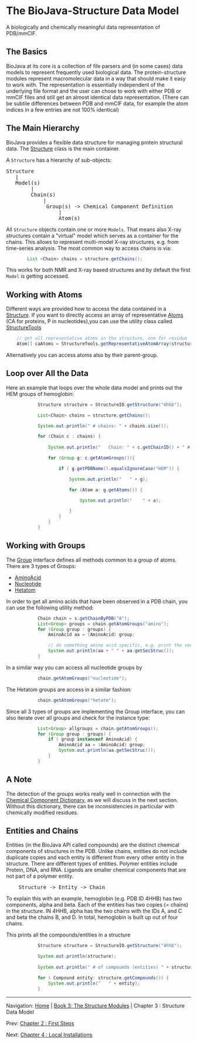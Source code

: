 # The BioJava-Structure Data Model

A biologically and chemically meaningful data representation of PDB/mmCIF.

## The Basics   

BioJava at its core is a collection of file parsers and (in some cases) data models to represent frequently used biological data. The protein-structure modules represent macromolecular data in a way that should make it easy to work with. The representation is essentially independent of the underlying file format and the user can chose to work with either PDB or mmCIF files and still get an almost identical data representation. (There can be subtile differences between PDB and mmCIF data, for example the atom indices in a few entries are not 100% identical)

## The Main Hierarchy

BioJava provides a flexible data structure for managing protein structural data. The 
[Structure](http://www.biojava.org/docs/api/org/biojava/nbio/structure/Structure.html) class is the main container. 

A `Structure` has a hierarchy of sub-objects:

<pre>
Structure 
   |
   Model(s)
        |
        Chain(s)
            |
             Group(s) -> Chemical Component Definition
                 |
                 Atom(s)
</pre>

All `Structure` objects contain one or more `Models`. That means also X-ray structures contain a "virtual" model which serves as a container for the chains. This allows to represent multi-model X-ray structures, e.g. from time-series analysis. The most common way to access chains is via:

```java
        List <Chain> chains = structure.getChains();
```

This works for both NMR and X-ray based structures and by default the first `Model` is getting accessed.

## Working with Atoms

Different ways are provided how to access the data contained in a [Structure](http://www.biojava.org/docs/api/org/biojava/nbio/structure/Structure.html).
If you want to directly access an array of representative [Atoms](http://www.biojava.org/docs/api/org/biojava/nbio/structure/Atom.html) (CA for proteins, P in nucleotides),you can use the utility class called [StructureTools](http://www.biojava.org/docs/api/org/biojava/nbio/structure/StructureTools.html)

```java
    // get all representative atoms in the structure, one for residue
    Atom[] caAtoms = StructureTools.getRepresentativeAtomArray(structure);
```

Alternatively you can access atoms also by their parent-group.

## Loop over All the Data

Here an example that loops over the whole data model and prints out the HEM groups of hemoglobin:

```java
			Structure structure = StructureIO.getStructure("4hhb");			

			List<Chain> chains = structure.getChains();

			System.out.println(" # chains: " + chains.size());

			for (Chain c : chains) {
				
				System.out.println("   Chain: " + c.getChainID() + " # groups with atoms: " + c.getAtomGroups().size());

				for (Group g: c.getAtomGroups()){

					if ( g.getPDBName().equalsIgnoreCase("HEM")) {

						System.out.println("   " + g);

						for (Atom a: g.getAtoms()) {

							System.out.println("    " + a);

						}
					}
				}
			}
```

## Working with Groups

The [Group](http://www.biojava.org/docs/api/org/biojava/nbio/structure/Group.html) interface defines all methods common to a group of atoms. There are 3 types of Groups:

* [AminoAcid](http://www.biojava.org/docs/api4.2.1/org/biojava/nbio/structure/AminoAcid.html)
* [Nucleotide](http://www.biojava.org/docs/api4.2.1/org/biojava/nbio/structure/NucleotideImpl.html) 
* [Hetatom](http://www.biojava.org/docs/api4.2.1/org/biojava/nbio/structure/HetatomImpl.html) 

In order to get all amino acids that have been observed in a PDB chain, you can use the following utility method:

```java
            Chain chain = s.getChainByPDB("A");
            List<Group> groups = chain.getAtomGroups("amino");
            for (Group group : groups) {
                AminoAcid aa = (AminoAcid) group;

                // do something amino acid specific, e.g. print the secondary structure assignment
                System.out.println(aa + " " + aa.getSecStruc());
            }
```

In a similar way you can access all nucleotide groups by
```java
            chain.getAtomGroups("nucleotide");
```

The Hetatom groups are access in a similar fashion:
```java
            chain.getAtomGroups("hetatm");
```


Since all 3 types of groups are implementing the Group interface, you can also iterate over all groups and check for the instance type:

```java
            List<Group> allgroups = chain.getAtomGroups();
            for (Group group : groups) {
                if ( group instanceof AminoAcid) {
                    AminoAcid aa = (AminoAcid) group;
                    System.out.println(aa.getSecStruc());
                }
            }
```

## A Note

The detection of the groups works really well in connection with the [Chemical Component Dictionary](checmcomp.md), as we will discuss in the next section. Without this dictionary, there can be inconsistencies in particular with chemically modified residues.

## Entities and Chains

Entities (in the BioJava API called compounds) are the distinct chemical components of structures in the PDB. 
Unlike chains, entities do not include duplicate copies and each entity is different from every other 
entity in the structure. There are different types of entities. Polymer entities include Protein, DNA, 
and RNA. Ligands are smaller chemical components that are not part of a polymer entity. 

<pre>
	Structure -> Entity -> Chain
</pre>

To explain this with an example, hemoglobin (e.g. PDB ID 4HHB) has two components, alpha 
and beta. Each of the entities has two copies (= chains) in the structure. IN 4HHB, alpha 
has the two chains with the IDs A, and C and beta the chains B, and D. In total, hemoglobin is 
built up out of four chains.

This prints all the compounds/entities in a structure
```java
			Structure structure = StructureIO.getStructure("4hhb");			

			System.out.println(structure);
						
			System.out.println(" # of compounds (entities) " + structure.getCompounds().size());

			for ( Compound entity: structure.getCompounds()) {
				System.out.println("   " + entity);
			}
```







<!--automatically generated footer-->

---

Navigation:
[Home](../README.md)
| [Book 3: The Structure Modules](README.md)
| Chapter 3 : Structure Data Model

Prev: [Chapter 2 : First Steps](firststeps.md)

Next: [Chapter 4 : Local Installations](caching.md)
